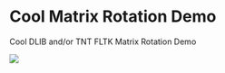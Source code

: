 # Cool Matrix Rotation Demo
Cool DLIB and/or TNT FLTK Matrix Rotation Demo

![](https://github.com/busysteve/Cool-LA/blob/maxtrix-rotation.png)
